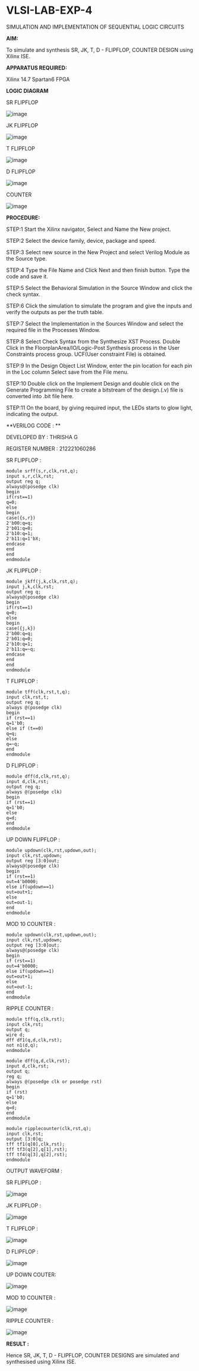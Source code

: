 # VLSI-LAB-EXP-4

SIMULATION AND IMPLEMENTATION OF SEQUENTIAL LOGIC CIRCUITS



**AIM:**
 
 
   To simulate and synthesis SR, JK, T, D - FLIPFLOP, COUNTER DESIGN using Xilinx ISE.




**APPARATUS REQUIRED:**


Xilinx 14.7
Spartan6 FPGA



**LOGIC DIAGRAM**



SR FLIPFLOP



![image](https://github.com/navaneethans/VLSI-LAB-EXP-4/assets/6987778/77fb7f38-5649-4778-a987-8468df9ea3c3)



JK FLIPFLOP



![image](https://github.com/navaneethans/VLSI-LAB-EXP-4/assets/6987778/1510e030-4ddc-42b1-88ce-d00f6f0dc7e6)



T FLIPFLOP



![image](https://github.com/navaneethans/VLSI-LAB-EXP-4/assets/6987778/7a020379-efb1-4104-85ee-439d660baa08)



D FLIPFLOP



![image](https://github.com/navaneethans/VLSI-LAB-EXP-4/assets/6987778/dda843c5-f0a0-4b51-93a2-eaa4b7fa8aa0)




COUNTER



![image](https://github.com/navaneethans/VLSI-LAB-EXP-4/assets/6987778/a1fc5f68-aafb-49a1-93d2-779529f525fa)


  


**PROCEDURE:**



STEP:1  Start  the Xilinx navigator, Select and Name the New project.



STEP:2  Select the device family, device, package and speed.       



STEP:3  Select new source in the New Project and select Verilog Module as the Source type.                       



STEP:4  Type the File Name and Click Next and then finish button. Type the code and save it.



STEP:5  Select the Behavioral Simulation in the Source Window and click the check syntax.                       



STEP:6  Click the simulation to simulate the program and  give the inputs and verify the outputs as per the truth table.               



STEP:7  Select the Implementation in the Sources Window and select the required file in the Processes Window.



STEP:8  Select Check Syntax from the Synthesize  XST Process. Double Click in the  FloorplanArea/IO/Logic-Post Synthesis process in the User Constraints process group. UCF(User constraint File) is obtained. 



STEP:9  In the Design Object List Window, enter the pin location for each pin in the Loc column Select save from the File menu.



STEP:10 Double click on the Implement Design and double click on the Generate Programming File to create a bitstream of the design.(.v) file is converted into .bit file here.



STEP:11  On the board, by giving required input, the LEDs starts to glow light, indicating the output.




**VERILOG CODE : **

 

DEVELOPED BY : THRISHA G

REGISTER NUMBER : 212221060286



SR FLIPFLOP :



~~~
module srff(s,r,clk,rst,q);
input s,r,clk,rst;
output reg q;
always@(posedge clk)
begin
if(rst==1)
q=0;
else
begin
case({s,r})
2'b00:q=q;
2'b01:q=0;
2'b10:q=1;
2'b11:q=1'bX;
endcase
end
end
endmodule
~~~



JK FLIPFLOP :



~~~
module jkff(j,k,clk,rst,q);
input j,k,clk,rst;
output reg q;
always@(posedge clk)
begin
if(rst==1)
q=0;
else
begin
case({j,k})
2'b00:q=q;
2'b01:q=0;
2'b10:q=1;
2'b11:q=~q;
endcase
end
end
endmodule
~~~



T FLIPFLOP :



~~~
module tff(clk,rst,t,q);
input clk,rst,t;
output reg q;
always @(posedge clk)
begin
if (rst==1)
q=1'b0;
else if (t==0)
q=q;
else
q=~q;
end
endmodule
~~~



D FLIPFLOP :



~~~
module dff(d,clk,rst,q);
input d,clk,rst;
output reg q;
always @(posedge clk)
begin
if (rst==1)
q=1'b0;
else
q=d;
end
endmodule
~~~



UP DOWN FLIPFLOP :



~~~
module updown(clk,rst,updown,out);
input clk,rst,updown;
output reg [3:0]out;
always@(posedge clk)
begin
if (rst==1)
out=4'b0000;
else if(updown==1)
out=out+1;
else
out=out-1;
end
endmodule
~~~



MOD 10 COUNTER :



~~~
module updown(clk,rst,updown,out);
input clk,rst,updown;
output reg [3:0]out;
always@(posedge clk)
begin
if (rst==1)
out=4'b0000;
else if(updown==1)
out=out+1;
else
out=out-1;
end
endmodule
~~~



RIPPLE COUNTER :



~~~
module tff(q,clk,rst);
input clk,rst;
output q;
wire d;
dff df1(q,d,clk,rst);
not n1(d,q);
endmodule

module dff(q,d,clk,rst);
input d,clk,rst;
output q;
reg q;
always @(posedge clk or posedge rst)
begin
if (rst)
q=1'b0;
else 
q=d;
end
endmodule

module ripplecounter(clk,rst,q);
input clk,rst;
output [3:0]q;
tff tf1(q[0],clk,rst);
tff tf3(q[2],q[1],rst);
tff tf4(q[3],q[2],rst);
endmodule
~~~



OUTPUT WAVEFORM :



 SR FLIPFLOP :



 ![image](https://github.com/thrishag/VLSI-LAB-EXP-4/assets/98105360/ee2c4de7-4c49-4538-ade8-6a20945486bc)




JK FLIPFLOP :



![image](https://github.com/thrishag/VLSI-LAB-EXP-4/assets/98105360/7087e432-c7e1-48db-8dce-99e250f33a96)



T FLIPFLOP :



![image](https://github.com/thrishag/VLSI-LAB-EXP-4/assets/98105360/071946c0-32e4-419c-a1ed-fcd7cfe48e75)



D FLIPFLOP :



![image](https://github.com/thrishag/VLSI-LAB-EXP-4/assets/98105360/f7ff8302-ad09-4958-8988-4d911cd4692c)



UP DOWN COUTER:



![image](https://github.com/thrishag/VLSI-LAB-EXP-4/assets/98105360/80773513-308d-493f-b57c-5992cc565691)



MOD 10 COUNTER :



![image](https://github.com/thrishag/VLSI-LAB-EXP-4/assets/98105360/864e1408-f220-42af-9d58-f0bde065f6ce)



RIPPLE COUNTER :



![image](https://github.com/thrishag/VLSI-LAB-EXP-4/assets/98105360/28ba5c9d-5cf5-4189-8811-afde94e1ef21)









**RESULT :**



Hence SR, JK, T, D - FLIPFLOP, COUNTER DESIGNS are simulated and synthesised using Xilinx ISE.
